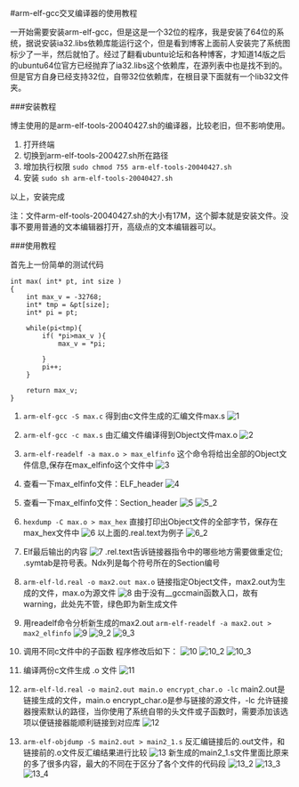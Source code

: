 #arm-elf-gcc交叉编译器的使用教程

一开始需要安装arm-elf-gcc，但是这是一个32位的程序，我是安装了64位的系统，据说安装ia32.libs依赖库能运行这个，但是看到博客上面前人安装完了系统图标少了一半，然后就怕了。经过了翻看ubuntu论坛和各种博客，才知道14版之后的ubuntu64位官方已经抛弃了ia32.libs这个依赖库，在源列表中也是找不到的。但是官方自身已经支持32位，自带32位依赖库，在根目录下面就有一个lib32文件夹。

###安装教程

博主使用的是arm-elf-tools-20040427.sh的编译器，比较老旧，但不影响使用。

1. 打开终端
2. 切换到arm-elf-tools-200427.sh所在路径
3. 增加执行权限
    `sudo chmod 755 arm-elf-tools-20040427.sh`
4. 安装
    `sudo sh arm-elf-tools-20040427.sh`

以上，安装完成

注：文件arm-elf-tools-20040427.sh的大小有17M，这个脚本就是安装文件。没事不要用普通的文本编辑器打开，高级点的文本编辑器可以。

###使用教程

首先上一份简单的测试代码

```
int max( int* pt, int size )
{
    int max_v = -32768;
    int* tmp = &pt[size];
    int* pi = pt;
    
    while(pi<tmp){
        if( *pi>max_v ){
            max_v = *pi;
        
        }
        pi++;
    }
    
    return max_v;   
}
```

1. `arm-elf-gcc -S max.c`
    得到由c文件生成的汇编文件max.s
    ![1](http://images0.cnblogs.com/blog2015/701997/201507/211441303633071.png)

2. `arm-elf-gcc -c max.s`
    由汇编文件编译得到Object文件max.o
    ![2](http://images0.cnblogs.com/blog2015/701997/201507/211442344734551.png)

3. `arm-elf-readelf -a max.o > max_elfinfo`
    这个命令将给出全部的Object文件信息,保存在max_elfinfo这个文件中
    ![3](http://images0.cnblogs.com/blog2015/701997/201507/211443086447411.png)

4. 查看一下max_elfinfo文件：ELF_header
    ![4](http://images0.cnblogs.com/blog2015/701997/201507/211443357542263.png)

5. 查看一下max_elfinfo文件：Section_header
    ![5](http://images0.cnblogs.com/blog2015/701997/201507/211444108635437.png)
    ![5_2](http://images0.cnblogs.com/blog2015/701997/201507/211444477236109.png)



6. `hexdump -C max.o > max_hex`
    直接打印出Object文件的全部字节，保存在max_hex文件中
    ![6](http://images0.cnblogs.com/blog2015/701997/201507/211445129263276.png)
    以上面的.real.text为例子
    ![6_2](http://images0.cnblogs.com/blog2015/701997/201507/211445554263959.png)

7. Elf最后输出的内容
    ![7](http://images0.cnblogs.com/blog2015/701997/201507/211446258639194.png)
    .rel.text告诉链接器指令中的哪些地方需要做重定位;
    .symtab是符号表。Ndx列是每个符号所在的Section编号
8. `arm-elf-ld.real -o max2.out max.o`
    链接指定Object文件，max2.out为生成的文件，max.o为源文件
    ![8](http://images0.cnblogs.com/blog2015/701997/201507/211447049571750.png)
    由于没有__gccmain函数入口，故有warning，此处先不管，绿色即为新生成文件
9. 用readelf命令分析新生成的max2.out
    `arm-elf-readelf -a max2.out > max2_elfinfo`
    ![9](http://images0.cnblogs.com/blog2015/701997/201507/211447303489859.png)
    ![9_2](http://images0.cnblogs.com/blog2015/701997/201507/211448135988913.png)
    ![9_3](http://images0.cnblogs.com/blog2015/701997/201507/211448517387328.png)

10. 调用不同c文件中的子函数
    程序修改后如下：
    ![10](http://images0.cnblogs.com/blog2015/701997/201507/211449421916648.png)
    ![10_2](http://images0.cnblogs.com/blog2015/701997/201507/211450229881118.png)
    ![10_3](http://images0.cnblogs.com/blog2015/701997/201507/211450508329109.png)

11. 编译两份c文件生成 .o 文件
    ![11](http://images0.cnblogs.com/blog2015/701997/201507/211451369732148.png)

12. `arm-elf-ld.real -o main2.out main.o encrypt_char.o -lc`
    main2.out是链接生成的文件，main.o encrypt_char.o是参与链接的源文件，-lc 允许链接器搜索默认的路径，当你使用了系统自带的头文件或子函数时，需要添加该选项以便链接器能顺利链接到对应库
    ![12](http://images0.cnblogs.com/blog2015/701997/201507/211452282546580.png)

13. `arm-elf-objdump -S main2.out > main2_1.s`
    反汇编链接后的.out文件，和链接前的.o文件反汇编结果进行比较
    ![13](http://images0.cnblogs.com/blog2015/701997/201507/211453019267527.png)
    新生成的main2_1.s文件里面比原来的多了很多内容，最大的不同在于区分了各个文件的代码段
    ![13_2](http://images0.cnblogs.com/blog2015/701997/201507/211453305665578.png)
    ![13_3](http://images0.cnblogs.com/blog2015/701997/201507/211453536138603.png)
    ![13_4](http://images0.cnblogs.com/blog2015/701997/201507/211454489574861.png)